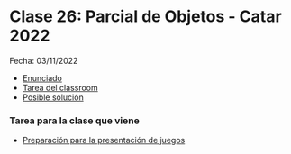 # Clase 26: Parcial de Objetos - Catar 2022

Fecha: 03/11/2022

- [Enunciado](https://docs.google.com/document/d/1eq-tT2of7Cac-BhaRde-HxqF5wrEtzU4xH-paQ8iXEg/edit?usp=sharing)
- [Tarea del classroom](https://classroom.github.com/a/X0moTBxg)
- [Posible solución](https://github.com/pdepjm/2022-o-parcialcatar-asanzo)

### Tarea para la clase que viene
- [Preparación para la presentación de juegos](https://docs.google.com/document/d/1OcM2SG8aWTYCzAuu50hvKoMvUdXcFyyqOYokChk2a_c/edit)
